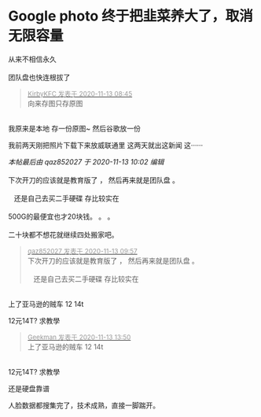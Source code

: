 # Google photo 终于把韭菜养大了，取消无限容量


从来不相信永久<br />
<br />
团队盘也快连根拔了

<div class="quote"><blockquote><font size="2"><a href="https://www.hostloc.com/forum.php?mod=redirect&amp;goto=findpost&amp;pid=9446821&amp;ptid=765737" target="_blank"><font color="#999999">KirbyKFC 发表于 2020-11-13 08:45</font></a></font><br />
向来存图只存原图</blockquote></div><br />
我原来是本地 存一份原图~ 然后谷歌放一份

我前两天刚把照片下载下来放威联通里 这两天就出这新闻 这······

<i class="pstatus"> 本帖最后由 qaz852027 于 2020-11-13 10:02 编辑 </i><br />
<br />
下次开刀的应该就是教育版了 ， 然后再来就是团队盘 。<br />
<br />
&nbsp; &nbsp;还是自己去买二手硬碟 存比较实在&nbsp;&nbsp;<br />
<br />
500G的最便宜也才20块钱。 。 。<br />
<br />
二十块都不想花就继续四处搬家吧。

<div class="quote"><blockquote><font size="2"><a href="https://www.hostloc.com/forum.php?mod=redirect&amp;goto=findpost&amp;pid=9447104&amp;ptid=765737" target="_blank"><font color="#999999">qaz852027 发表于 2020-11-13 09:57</font></a></font><br />
下次开刀的应该就是教育版了 ， 然后再来就是团队盘 。<br />
<br />
&nbsp; &nbsp;还是自己去买二手硬碟 存比较实在&nbsp;&nbsp;</blockquote></div><br />
上了亚马逊的贼车 12 14t

12元14T? 求教學

<div class="quote"><blockquote><font size="2"><a href="https://www.hostloc.com/forum.php?mod=redirect&amp;goto=findpost&amp;pid=9448270&amp;ptid=765737" target="_blank"><font color="#999999">Geekman 发表于 2020-11-13 13:50</font></a></font><br />
上了亚马逊的贼车 12 14t</blockquote></div><br />
12元14T? 求教學

还是硬盘靠谱<br />
<img src="static/image/smiley/default/lol.gif" smilieid="12" border="0" alt="" />

人脸数据都搜集完了，技术成熟，直接一脚踹开。
